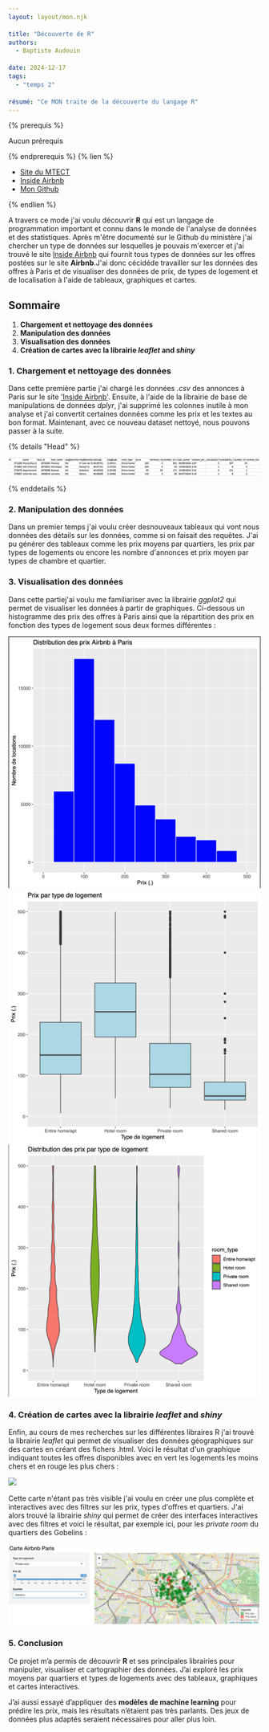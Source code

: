 ```yaml
---
layout: layout/mon.njk

title: "Découverte de R"
authors:
  - Baptiste Audouin

date: 2024-12-17
tags: 
  - "temps 2"

résumé: "Ce MON traite de la découverte du langage R"
---
```


{% prerequis %}

Aucun prérequis

{% endprerequis %}
{% lien %}

- [Site du MTECT](https://mtes-mct.github.io/parcours_r_socle_introduction/)
- [Inside Airbnb](https://insideairbnb.com/get-the-data/)
- [Mon Github](https://github.com/baptiste7905/MON.2.2)

{% endlien %}

A travers ce mode j'ai voulu découvrir **R** qui est un langage de programmation important et connu dans le monde de l'analyse de données et des statistiques. Après m'être documenté sur le Github du ministère j'ai chercher un type de données sur lesquelles je pouvais m'exercer et j'ai trouvé le site [Inside Airbnb](https://insideairbnb.com/get-the-data/) qui fournit tous types de données sur les offres postées sur le site **Airbnb**.J'ai donc cécidéde travailler sur les données des offres à Paris et de visualiser des données de prix, de types de logement et de localisation à l'aide de tableaux, graphiques et cartes. 


## Sommaire
  
  1. **Chargement et nettoyage des données**
  2. **Manipulation des données**
  3. **Visualisation des données**
  4. **Création de cartes avec la librairie *leaflet* and *shiny***

### 1. Chargement et nettoyage des données

Dans cette première partie j'ai chargé les données *.csv* des annonces à Paris sur le site ['Inside Airbnb'](https://insideairbnb.com/get-the-data/). Ensuite, à l'aide de la librairie de base de manipulations de données *dplyr*, j'ai supprimé les colonnes inutile à mon analyse et j'ai convertit certaines données comme les prix et les textes au bon format. 
Maintenant, avec ce nouveau dataset nettoyé, nous pouvons passer à la suite.

{% details "Head" %}

![Data_head](./images/data_head.png)

{% enddetails %}

### 2. Manipulation des données

Dans un premier temps j'ai voulu créer  desnouveaux tableaux qui vont nous données des détails sur les données, comme si on faisait des requêtes. J'ai pu générer des tableaux comme les prix moyens par quartiers, les prix par types de logements ou encore les nombre d'annonces et prix moyen par types de chambre et quartier.

### 3. Visualisation des données

Dans cette  partiej'ai voulu me familiariser avec la librairie *ggplot2* qui permet de visualiser les données à partir de graphiques. 
Ci-dessous un histogramme des prix des offres à Paris ainsi que la répartition des prix en fonction des types de logement sous deux formes  différentes :

<div><img src="./images/histogramme_prix.png"></div>
<div><img src="./images/prix_logement.png"></div>
<div><img src="./images/prix_logement_violon.png"></div>

### 4. Création de cartes avec la librairie *leaflet* and *shiny*

Enfin, au cours de mes recherches sur les différentes libraires R j'ai trouvé la librairie *leaflet* qui permet de visualiser des données géographiques sur des cartes en créant des fichers .html.
Voici le résultat d'un graphique indiquant toutes les offres disponibles avec en vert les logements les moins chers et en rouge les plus chers : 

<div><img src="./images/carte.png"></div>

Cette carte n'étant pas très visible j'ai voulu en créer une plus complète et interactives avec des filtres sur les prix, types d'offres et quartiers. J'ai alors trouvé la librairie *shiny* qui permet de créer des interfaces interactives avec des filtres et voici le résultat, par exemple ici, pour les *private room* du quartiers des Gobelins : 

<div><img src="./images/carte_interactive.png"></div>


### 5. Conclusion

Ce projet m’a permis de découvrir **R** et ses principales librairies pour manipuler, visualiser et cartographier des données. J’ai exploré les prix moyens par quartiers et types de logements avec des tableaux, graphiques et cartes interactives. 

J’ai aussi essayé d’appliquer des **modèles de machine learning** pour prédire les prix, mais les résultats n’étaient pas très parlants. Des jeux de données plus adaptés seraient nécessaires pour aller plus loin.